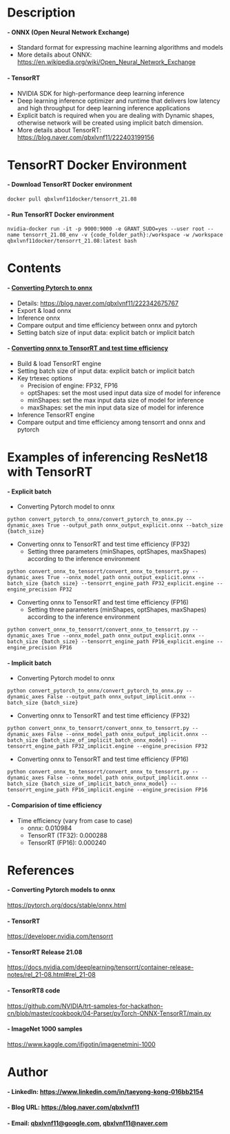 

Description
=============

#### - ONNX (Open Neural Network Exchange)
  - Standard format for expressing machine learning algorithms and models
  - More details about ONNX: https://en.wikipedia.org/wiki/Open_Neural_Network_Exchange

#### - TensorRT
  - NVIDIA SDK for high-performance deep learning inference
  - Deep learning inference optimizer and runtime that delivers low latency and high throughput for deep learning inference applications
  - Explicit batch is required when you are dealing with Dynamic shapes, otherwise network will be created using implicit batch dimension.
  - More details about TensorRT: https://blog.naver.com/qbxlvnf11/222403199156
  
TensorRT Docker Environment
=============

#### - Download TensorRT Docker environment
```
docker pull qbxlvnf11docker/tensorrt_21.08
```

#### - Run TensorRT Docker environment
```
nvidia-docker run -it -p 9000:9000 -e GRANT_SUDO=yes --user root --name tensorrt_21.08_env -v {code_folder_path}:/workspace -w /workspace qbxlvnf11docker/tensorrt_21.08:latest bash
```

Contents
=============
#### - [Converting Pytorch to onnx](https://github.com/qbxlvnf11/convert-pytorch-onnx-tensorrt/blob/TensorRT-21.08/convert_pytorch_to_onnx/convert_pytorch_to_onnx.py)
  - Details: https://blog.naver.com/qbxlvnf11/222342675767
  - Export & load onnx
  - Inference onnx
  - Compare output and time efficiency between onnx and pytorch
  - Setting batch size of input data: explicit batch or implicit batch

#### - [Converting onnx to TensorRT and test time efficiency](https://github.com/qbxlvnf11/convert-pytorch-onnx-tensorrt/blob/TensorRT-21.08/convert_onnx_to_tensorrt/convert_onnx_to_tensorrt.py)
  - Build & load TensorRT engine
  - Setting batch size of input data: explicit batch or implicit batch
  - Key trtexec options
    - Precision of engine: FP32, FP16
    - optShapes: set the most used input data size of model for inference
    - minShapes: set the max input data size of model for inference
    - maxShapes: set the min input data size of model for inference  
  - Inference TensorRT engine
  - Compare output and time efficiency among tensorrt and onnx and pytorch
  
Examples of inferencing ResNet18 with TensorRT
=============

#### - Explicit batch
  - Converting Pytorch model to onnx
  ```
  python convert_pytorch_to_onnx/convert_pytorch_to_onnx.py --dynamic_axes True --output_path onnx_output_explicit.onnx --batch_size {batch_size}
  ```

  - Converting onnx to TensorRT and test time efficiency (FP32)
    - Setting three parameters (minShapes, optShapes, maxShapes) according to the inference environment
  ```
  python convert_onnx_to_tensorrt/convert_onnx_to_tensorrt.py --dynamic_axes True --onnx_model_path onnx_output_explicit.onnx --batch_size {batch_size} --tensorrt_engine_path FP32_explicit.engine --engine_precision FP32 
  ```  

  - Converting onnx to TensorRT and test time efficiency (FP16)
    - Setting three parameters (minShapes, optShapes, maxShapes) according to the inference environment
  ```
  python convert_onnx_to_tensorrt/convert_onnx_to_tensorrt.py --dynamic_axes True --onnx_model_path onnx_output_explicit.onnx --batch_size {batch_size} --tensorrt_engine_path FP16_explicit.engine --engine_precision FP16 
  ```  

#### - Implicit batch
  - Converting Pytorch model to onnx
  ```
  python convert_pytorch_to_onnx/convert_pytorch_to_onnx.py --dynamic_axes False --output_path onnx_output_implicit.onnx --batch_size {batch_size}
  ```
  
  - Converting onnx to TensorRT and test time efficiency (FP32)
  ```
  python convert_onnx_to_tensorrt/convert_onnx_to_tensorrt.py --dynamic_axes False --onnx_model_path onnx_output_implicit.onnx --batch_size {batch_size_of_implicit_batch_onnx_model} --tensorrt_engine_path FP32_implicit.engine --engine_precision FP32 
  ```  

  - Converting onnx to TensorRT and test time efficiency (FP16)
  ```
  python convert_onnx_to_tensorrt/convert_onnx_to_tensorrt.py --dynamic_axes False --onnx_model_path onnx_output_implicit.onnx --batch_size {batch_size_of_implicit_batch_onnx_model} --tensorrt_engine_path FP16_implicit.engine --engine_precision FP16 
  ```  

#### - Comparision of time efficiency
  - Time efficiency (vary from case to case)
    - onnx: 0.010984
    - TensorRT (TF32): 0.000288
    - TensorRT (FP16): 0.000240
  
References
=============

#### - Converting Pytorch models to onnx

https://pytorch.org/docs/stable/onnx.html

#### - TensorRT

https://developer.nvidia.com/tensorrt

#### - TensorRT Release 21.08

https://docs.nvidia.com/deeplearning/tensorrt/container-release-notes/rel_21-08.html#rel_21-08

#### - TensorRT8 code

https://github.com/NVIDIA/trt-samples-for-hackathon-cn/blob/master/cookbook/04-Parser/pyTorch-ONNX-TensorRT/main.py

#### - ImageNet 1000 samples

https://www.kaggle.com/ifigotin/imagenetmini-1000

Author
=============

#### - LinkedIn: https://www.linkedin.com/in/taeyong-kong-016bb2154

#### - Blog URL: https://blog.naver.com/qbxlvnf11

#### - Email: qbxlvnf11@google.com, qbxlvnf11@naver.com


